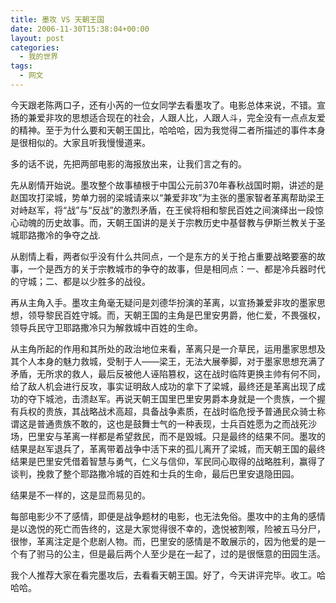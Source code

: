 ```yaml
---
title: 墨攻 VS 天朝王国
date: 2006-11-30T15:38:04+00:00
layout: post
categories:
  - 我的世界
tags:
  - 网文
---
```


今天跟老陈两口子，还有小芮的一位女同学去看墨攻了。电影总体来说，不错。宣扬的兼爱非攻的思想适合现在的社会，人跟人比，人跟人斗，完全没有一点点友爱的精神。至于为什么要和天朝王国比，哈哈哈，因为我觉得二者所描述的事件本身是很相似的。大家且听我慢慢道来。

多的话不说，先把两部电影的海报放出来，让我们言之有的。

先从剧情开始说。墨攻整个故事植根于中国公元前370年春秋战国时期，讲述的是赵国攻打梁城，势单力弱的梁城请来以“兼爱非攻”为主张的墨家智者革离帮助梁王对峙赵军，将“战”与“反战”的激烈矛盾，在王侯将相和黎民百姓之间演绎出一段惊心动魄的历史故事。而，天朝王国讲的是关于宗教历史中基督教与伊斯兰教关于圣城耶路撒冷的争夺之战.

从剧情上看，两者似乎没有什么共同点，一个是东方的关于抢占重要战略要塞的故事，一个是西方的关于宗教城市的争夺的故事，但是相同点：一、都是冷兵器时代的守城；二、都是以少胜多的战役。

再从主角入手。墨攻主角毫无疑问是刘德华扮演的革离，以宣扬兼爱非攻的墨家思想，领导黎民百姓守城。而，天朝王国的主角是巴里安男爵，他仁爱，不畏强权，领导兵民守卫耶路撒冷只为解救城中百姓的生命。

从主角所起的作用和其所处的政治地位来看，革离只是一介草民，运用墨家思想及其个人本身的魅力救城，受制于人——梁王，无法大展拳脚，对于墨家思想充满了矛盾，无所求的救人，最后反被他人诬陷篡权，这在战时临阵更换主帅有何不同，给了敌人机会进行反攻，事实证明敌人成功的拿下了梁城，最终还是革离出现了成功的夺下城池，击溃赵军。再说天朝王国里巴里安男爵本身就是一个贵族，一个握有兵权的贵族，其战略战术高超，具备战争素质，在战时临危授予普通民众骑士称谓这是普通贵族不敢的，这也是鼓舞士气的一种表现，士兵百姓愿为之而战死沙场，巴里安与革离一样都是希望救民，而不是毁城。只是最终的结果不同。墨攻的结果是赵军退兵了，革离带着战争中活下来的孤儿离开了梁城，而天朝王国的最终结果是巴里安凭借着智慧与勇气，仁义与信仰，军民同心取得的战略胜利，赢得了谈判，挽救了整个耶路撒冷城的百姓和士兵的生命，最后巴里安退隐田园。

结果是不一样的，这是显而易见的。

每部电影少不了感情，即便是战争题材的电影，也无法免俗。墨攻中的主角的感情是以逸悦的死亡而告终的，这是大家觉得很不幸的，逸悦被割喉，险被五马分尸，很惨，革离注定是个悲剧人物。而，巴里安的感情是不敢展示的，因为他爱的是一个有了驸马的公主，但是最后两个人至少是在一起了，过的是很惬意的田园生活。

我个人推荐大家在看完墨攻后，去看看天朝王国。好了，今天讲评完毕。收工。哈哈哈。